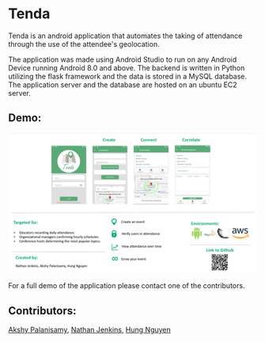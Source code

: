 # Tenda

Tenda is an android application that automates the taking of attendance through the use of the attendee's geolocation. 

The application was made using Android Studio to run on any Android Device running Android 8.0 and above. The backend is written in Python utilizing the flask framework and the data is stored in a MySQL database. The application server and the database are hosted on an ubuntu EC2 server.

## Demo:

![Screenshot](/Screenshots/poster.png)

For a full demo of the application please contact one of the contributors.

## Contributors:
[Akshy Palanisamy](https://www.linkedin.com/in/akshyp/),
[Nathan Jenkins](https://www.linkedin.com/in/nathan-jenkins-82102a58/),
[Hung Nguyen](https://www.linkedin.com/in/hung-nguyen-3192a6132/)

